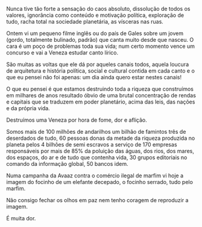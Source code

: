 ---
---

Nunca tive tão forte a sensação do caos absoluto, dissolução de todos os valores, ignorância como conteúdo e motivação política, exploração de tudo, racha total na sociedade planetária, as vísceras nas ruas.  

Ontem vi um pequeno filme inglês ou do país de Gales sobre um jovem (gordo, totalmente bulinado, padrão) que canta muito desde que nasceu. O cara é um poço de problemas toda sua vida; num certo momento vence um concurso e vai a Veneza estudar canto lírico. 

São muitas as voltas que ele dá por aqueles canais todos, aquela loucura de arquitetura e história política, social e cultural contida em cada canto e o que eu pensei não foi apenas: um dia ainda quero estar nestes canais!

O que eu pensei é que estamos destruindo toda a riqueza que construímos em milhares de anos resultado óbvio de uma brutal concentração de rendas e capitais que se traduzem em poder planetário, acima das leis, das nações e da própria vida. 

Destruímos uma Veneza por hora de fome, dor e aflição. 

Somos mais de 100 milhões de andarilhos um bilhão de famintos três de deserdados de tudo, 60 pessoas donas da metade da riqueza produzida no planeta pelos 4 bilhões de semi escravos a serviço de 170 empresas responsáveis por mais de 85% da poluição das águas, dos rios, dos mares, dos espaços, do ar e de tudo que contenha vida, 30 grupos editoriais no comando da informação global, 50 bancos idem.  

Numa campanha da Avaaz contra o comércio ilegal de marfim vi hoje a imagem do focinho de um elefante decepado, o focinho serrado, tudo pelo marfim.

Não consigo fechar os olhos em paz nem tenho coragem de reproduzir a imagem. 

É muita dor.
